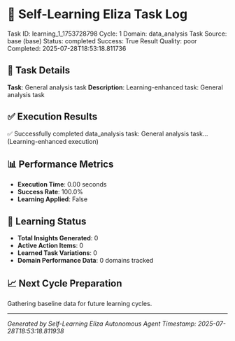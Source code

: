 # 🧠 Self-Learning Eliza Task Log
Task ID: learning_1_1753728798
Cycle: 1
Domain: data_analysis
Task Source: base (base)
Status: completed
Success: True
Result Quality: poor
Completed: 2025-07-28T18:53:18.811736

## 🎯 Task Details
**Task**: General analysis task
**Description**: Learning-enhanced task: General analysis task

## ✅ Execution Results
✅ Successfully completed data_analysis task: General analysis task... (Learning-enhanced execution)

## 📊 Performance Metrics
- **Execution Time**: 0.00 seconds
- **Success Rate**: 100.0%
- **Learning Applied**: False

## 🧠 Learning Status
- **Total Insights Generated**: 0
- **Active Action Items**: 0
- **Learned Task Variations**: 0
- **Domain Performance Data**: 0 domains tracked

## 📈 Next Cycle Preparation
Gathering baseline data for future learning cycles.

---
*Generated by Self-Learning Eliza Autonomous Agent*
*Timestamp: 2025-07-28T18:53:18.811938*
